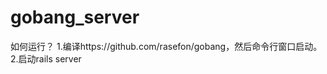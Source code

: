 gobang_server
=============
如何运行？
1.编译https://github.com/rasefon/gobang，然后命令行窗口启动。
2.启动rails server
